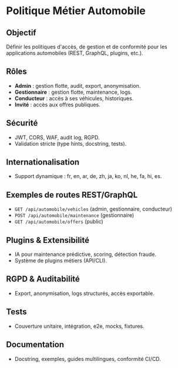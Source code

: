 # Politique Métier Automobile

## Objectif
Définir les politiques d'accès, de gestion et de conformité pour les applications automobiles (REST, GraphQL, plugins, etc.).

## Rôles
- **Admin** : gestion flotte, audit, export, anonymisation.
- **Gestionnaire** : gestion flotte, maintenance, logs.
- **Conducteur** : accès à ses véhicules, historiques.
- **Invité** : accès aux offres publiques.

## Sécurité
- JWT, CORS, WAF, audit log, RGPD.
- Validation stricte (type hints, docstring, tests).

## Internationalisation
- Support dynamique : fr, en, ar, de, zh, ja, ko, nl, he, fa, hi, es.

## Exemples de routes REST/GraphQL
- `GET /api/automobile/vehicles` (admin, gestionnaire, conducteur)
- `POST /api/automobile/maintenance` (gestionnaire)
- `GET /api/automobile/offers` (public)

## Plugins & Extensibilité
- IA pour maintenance prédictive, scoring, détection fraude.
- Système de plugins métiers (API/CLI).

## RGPD & Auditabilité
- Export, anonymisation, logs structurés, accès exportable.

## Tests
- Couverture unitaire, intégration, e2e, mocks, fixtures.

## Documentation
- Docstring, exemples, guides multilingues, conformité CI/CD.
